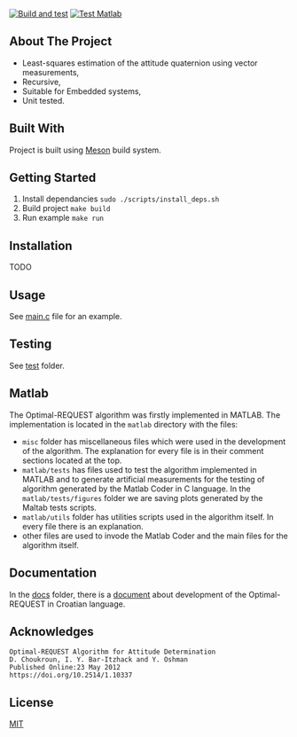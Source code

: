 [![Build and test](https://github.com/IvanVnucec/Optimal-REQUEST/actions/workflows/build_and_test_c.yml/badge.svg)](https://github.com/IvanVnucec/Optimal-REQUEST/actions/workflows/build_and_test_c.yml)
[![Test Matlab](https://github.com/IvanVnucec/Optimal-REQUEST/actions/workflows/test_matlab.yml/badge.svg)](https://github.com/IvanVnucec/Optimal-REQUEST/actions/workflows/test_matlab.yml)

## About The Project
* Least-squares estimation of the attitude quaternion using vector measurements,  
* Recursive,  
* Suitable for Embedded systems,  
* Unit tested.  

## Built With
Project is built using [Meson](https://mesonbuild.com/) build system.

## Getting Started
1. Install dependancies `sudo ./scripts/install_deps.sh`
2. Build project `make build`
3. Run example `make run`

## Installation
TODO

## Usage
See [main.c](https://github.com/IvanVnucec/Optimal-REQUEST/blob/master/src/main.c) file for an example.

## Testing
See [test](https://github.com/IvanVnucec/Optimal-REQUEST/tree/master/test) folder.

## Matlab
The Optimal-REQUEST algorithm was firstly implemented in MATLAB. The implementation is located in the `matlab` directory with the files:
 - `misc` folder has miscellaneous files which were used in the development of the algorithm. The explanation for every file is in their comment sections located at the top.  
 - `matlab/tests` has files used to test the algorithm implemented in MATLAB and to generate artificial measurements for the testing of algorithm generated by the Matlab Coder in C language. In the `matlab/tests/figures` folder we are saving plots generated by the Maltab tests scripts.  
 - `matlab/utils` folder has utilities scripts used in the algorithm itself. In every file there is an explanation.  
 - other files are used to invode the Matlab Coder and the main files for the algorithm itself.

## Documentation
In the [docs](docs) folder, there is a [document](docs/optimal_request_croatian.pdf) about development of the Optimal-REQUEST in Croatian language.

## Acknowledges
```
Optimal-REQUEST Algorithm for Attitude Determination  
D. Choukroun, I. Y. Bar-Itzhack and Y. Oshman  
Published Online:23 May 2012  
https://doi.org/10.2514/1.10337  
```

## License
[MIT](LICENSE.md)
